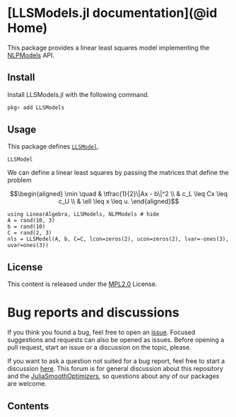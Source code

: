 # [LLSModels.jl documentation](@id Home)

This package provides a linear least squares model implementing the [NLPModels](https://github.com/JuliaSmoothOptimizers/NLPModels.jl) API.

## Install

Install LLSModels.jl with the following command.
```julia
pkg> add LLSModels
```

## Usage

This package defines [`LLSModel`](@ref).

```@docs
LLSModel
```

We can define a linear least squares by passing the matrices that define the problem
```math
\begin{aligned}
\min \quad & \tfrac{1}{2}\|Ax - b\|^2 \\
& c_L  \leq Cx \leq c_U \\
& \ell \leq  x \leq u.
\end{aligned}
```
```@example nls
using LinearAlgebra, LLSModels, NLPModels # hide
A = rand(10, 3)
b = rand(10)
C = rand(2, 3)
nls = LLSModel(A, b, C=C, lcon=zeros(2), ucon=zeros(2), lvar=-ones(3), uvar=ones(3))
```

## License

This content is released under the [MPL2.0](https://www.mozilla.org/en-US/MPL/2.0/) License.

# Bug reports and discussions

If you think you found a bug, feel free to open an [issue](https://github.com/JuliaSmoothOptimizers/LLSModels.jl/issues).
Focused suggestions and requests can also be opened as issues. Before opening a pull request, start an issue or a discussion on the topic, please.

If you want to ask a question not suited for a bug report, feel free to start a discussion [here](https://github.com/JuliaSmoothOptimizers/Organization/discussions). This forum is for general discussion about this repository and the [JuliaSmoothOptimizers](https://github.com/JuliaSmoothOptimizers), so questions about any of our packages are welcome.

## Contents

```@contents
```
